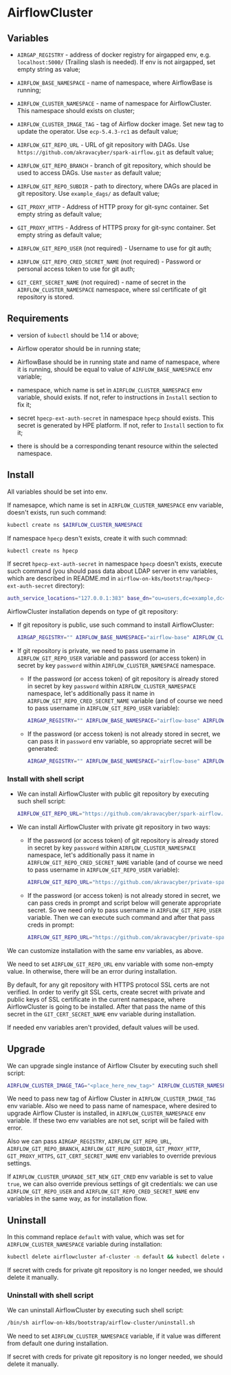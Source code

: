 # AirflowCluster

## Variables

* `AIRGAP_REGISTRY` - address of docker registry for airgapped env, e.g. `localhost:5000/` (Trailing slash is needed). If env is not airgapped, set empty string as value;

* `AIRFLOW_BASE_NAMESPACE` - name of namespace, where AirflowBase is running;

* `AIRFLOW_CLUSTER_NAMESPACE` - name of namespace for AirflowCluster. This namespace should exists on cluster;

* `AIRFLOW_CLUSTER_IMAGE_TAG` - tag of Airflow docker image. Set new tag to update the operator. Use `ecp-5.4.3-rc1` as default value;

* `AIRFLOW_GIT_REPO_URL` - URL of git repository with DAGs. Use `https://github.com/akravacyber/spark-airflow.git` as default value;

* `AIRFLOW_GIT_REPO_BRANCH` - branch of git repository, which should be used to access DAGs. Use `master` as default value; 

* `AIRFLOW_GIT_REPO_SUBDIR` - path to directory, where DAGs are placed in git repository. Use `example_dags/` as default value;

* `GIT_PROXY_HTTP` - Address of HTTP proxy for git-sync container. Set empty string as default value;

* `GIT_PROXY_HTTPS` - Address of HTTPS proxy for git-sync container. Set empty string as default value;

* `AIRFLOW_GIT_REPO_USER` (not required) - Username to use for git auth;

* `AIRFLOW_GIT_REPO_CRED_SECRET_NAME` (not required) - Password or personal access token to use for git auth;

* `GIT_CERT_SECRET_NAME` (not required) - name of secret in the `AIRFLOW_CLUSTER_NAMESPACE` namespace, where ssl certificate of git repository is stored.

## Requirements

* version of `kubectl` should be 1.14 or above;

* Airflow operator should be in running state;

* AirflowBase should be in running state and name of namespace, where it is running, should be equal to value of `AIRFLOW_BASE_NAMESPACE` env variable;

* namespace, which name is set in `AIRFLOW_CLUSTER_NAMESPACE` env variable, should exists. If not, refer to instructions in `Install` section to fix it;

* secret `hpecp-ext-auth-secret` in namespace `hpecp` should exists. This secret is generated by HPE platform. If not, refer to `Install` section to fix it;

* there is should be a corresponding tenant resource within the selected namespace.

## Install

All variables should be set into env.

If namesapce, which name is set in `AIRFLOW_CLUSTER_NAMESPACE` env variable, doesn't exists, run such command:

```bash
kubectl create ns $AIRFLOW_CLUSTER_NAMESPACE
```

If namespace `hpecp` desn't exists, create it with such commnad:

```bash
kubectl create ns hpecp
```

If secret `hpecp-ext-auth-secret` in namespace `hpecp` doesn't exists, execute such command (you should pass data about LDAP server in env variables, which are described in README.md in `airflow-on-k8s/bootstrap/hpecp-ext-auth-secret` directory):

```bash
auth_service_locations="127.0.0.1:383" base_dn="ou=users,dc=example,dc=com" bind_dn="cn=admin,dc=example,dc=com" bind_pwd="admin" user_attr="uid" kubectl apply -k airflow-on-k8s/bootstrap/hpecp-ext-auth-secret
```

AirflowCluster installation depends on type of git repository:

* If git repository is public, use such command to install AirflowCluster:

    ```bash
    AIRGAP_REGISTRY="" AIRFLOW_BASE_NAMESPACE="airflow-base" AIRFLOW_CLUSTER_NAMESPACE="default" AIRFLOW_CLUSTER_IMAGE_TAG="ecp-5.4.3-rc1" AIRFLOW_GIT_REPO_URL="https://github.com/akravacyber/spark-airflow.git" AIRFLOW_GIT_REPO_BRANCH="master" AIRFLOW_GIT_REPO_SUBDIR="example_dags/" GIT_PROXY_HTTP="" GIT_PROXY_HTTPS="" kubectl apply -k airflow-on-k8s/bootstrap/airflow-cluster/overlays/public-repo
    ```

* If git repository is private, we need to pass username in `AIRFLOW_GIT_REPO_USER` variable and password (or access token) in secret by key `password` within `AIRFLOW_CLUSTER_NAMESPACE` namespace.

    * If the password (or access token) of git repository is already stored in secret by key `password` within `AIRFLOW_CLUSTER_NAMESPACE` namespace, let's additionally pass it name in `AIRFLOW_GIT_REPO_CRED_SECRET_NAME` variable (and of course we need to pass username in `AIRFLOW_GIT_REPO_USER` variable): 

        ```bash
        AIRGAP_REGISTRY="" AIRFLOW_BASE_NAMESPACE="airflow-base" AIRFLOW_CLUSTER_NAMESPACE="default" AIRFLOW_CLUSTER_IMAGE_TAG="ecp-5.4.3-rc1" AIRFLOW_GIT_REPO_URL="https://github.com/akravacyber/private-spark-airflow.git" AIRFLOW_GIT_REPO_BRANCH="master" AIRFLOW_GIT_REPO_SUBDIR="example_dags/" GIT_PROXY_HTTP="" GIT_PROXY_HTTPS="" AIRFLOW_GIT_REPO_USER="mapr" AIRFLOW_GIT_REPO_CRED_SECRET_NAME="secret-with-git-creds" kubectl apply -k airflow-on-k8s/bootstrap/airflow-cluster/overlays/private-repo-secret
        ```

    * If the password (or access token) is not already stored in secret, we can pass it in `password` env variable, so appropriate secret will be generated:

        ```bash
        AIRGAP_REGISTRY="" AIRFLOW_BASE_NAMESPACE="airflow-base" AIRFLOW_CLUSTER_NAMESPACE="default" AIRFLOW_CLUSTER_IMAGE_TAG="ecp-5.4.3-rc1" AIRFLOW_GIT_REPO_URL="https://github.com/akravacyber/private-spark-airflow.git" AIRFLOW_GIT_REPO_BRANCH="master" AIRFLOW_GIT_REPO_SUBDIR="example_dags/" GIT_PROXY_HTTP="" GIT_PROXY_HTTPS="" AIRFLOW_GIT_REPO_USER="mapr" password="mapr" kubectl apply -k airflow-on-k8s/bootstrap/airflow-cluster/overlays/private-repo-password
        ```

### Install with shell script

* We can install AirflowCluster with public git repository by executing such shell script:

    ```bash
    AIRFLOW_GIT_REPO_URL="https://github.com/akravacyber/spark-airflow.git" AIRFLOW_GIT_REPO_SUBDIR="example_dags/" /bin/sh airflow-on-k8s/bootstrap/airflow-cluster/install.sh
    ```

* We can install AirflowCluster with private git repository in two ways:

    * If the password (or access token) of git repository is already stored in secret by key `password` within `AIRFLOW_CLUSTER_NAMESPACE` namespace, let's additionally pass it name in `AIRFLOW_GIT_REPO_CRED_SECRET_NAME` variable (and of course we need to pass username in `AIRFLOW_GIT_REPO_USER` variable):

        ```bash
        AIRFLOW_GIT_REPO_URL="https://github.com/akravacyber/private-spark-airflow.git" AIRFLOW_GIT_REPO_SUBDIR="example_dags/" AIRFLOW_GIT_REPO_USER="mapr" AIRFLOW_GIT_REPO_CRED_SECRET_NAME="secret-with-git-creds" /bin/sh airflow-on-k8s/bootstrap/airflow-cluster/install.sh
        ```

    * If the password (or access token) is not already stored in secret, we can pass creds in prompt and script below will generate appropriate secret. So we need only to pass username in `AIRFLOW_GIT_REPO_USER` variable. Then we can execute such command and after that pass creds in prompt:

        ```bash
        AIRFLOW_GIT_REPO_URL="https://github.com/akravacyber/private-spark-airflow.git" AIRFLOW_GIT_REPO_SUBDIR="example_dags/" AIRFLOW_GIT_REPO_USER="mapr" /bin/sh airflow-on-k8s/bootstrap/airflow-cluster/install.sh
        ```

We can customize installation with the same env variables, as above.

We need to set `AIRFLOW_GIT_REPO_URL` env variable with some non-empty value. In otherwise, there will be an error during installation.

By default, for any git repository with HTTPS protocol SSL certs are not verified. In order to verify git SSL certs, create secret with private and public keys of SSL certificate in the current namespace, where AirflowCluster is going to be installed. After that pass the name of this secret in the `GIT_CERT_SECRET_NAME` env variable during installation.

If needed env variables aren't provided, default values will be used. 

## Upgrade

We can upgrade single instance of Airflow Clsuter by executing such shell script:

```bash
AIRFLOW_CLUSTER_IMAGE_TAG="<place_here_new_tag>" AIRFLOW_CLUSTER_NAMESPACE="default" /bin/sh airflow-on-k8s/bootstrap/airflow-cluster/upgrade.sh
```

We need to pass new tag of Airflow Cluster in `AIRFLOW_CLUSTER_IMAGE_TAG` env variable. Also we need to pass name of namespace, where desired to upgrade Airflow Cluster is installed, in `AIRFLOW_CLUSTER_NAMESPACE` env variable. If these two env variables are not set, script will be failed with error.

Also we can pass `AIRGAP_REGISTRY`, `AIRFLOW_GIT_REPO_URL`, `AIRFLOW_GIT_REPO_BRANCH`, `AIRFLOW_GIT_REPO_SUBDIR`, `GIT_PROXY_HTTP`, `GIT_PROXY_HTTPS`, `GIT_CERT_SECRET_NAME` env variables to override previous settings.

If `AIRFLOW_CLUSTER_UPGRADE_SET_NEW_GIT_CRED` env variable is set to value `true`, we can also override previous settings of git credentials: we can use `AIRFLOW_GIT_REPO_USER` and `AIRFLOW_GIT_REPO_CRED_SECRET_NAME` env variables in the same way, as for installation flow.

## Uninstall

In this command replace `default` with value, which was set for `AIRFLOW_CLUSTER_NAMESPACE` variable during installation:

```bash
kubectl delete airflowcluster af-cluster -n default && kubectl delete cm airflow-cluster-common-cm -n default && kubectl delete secret hpe-imagepull-secrets -n default
```

If secret with creds for private git repository is no longer needed, we should delete it manually.

### Uninstall with shell script

We can uninstall AirflowCluster by executing such shell script:

```bash
/bin/sh airflow-on-k8s/bootstrap/airflow-cluster/uninstall.sh
```

We need to set `AIRFLOW_CLUSTER_NAMESPACE` variable, if it value was different from default one during installation.

If secret with creds for private git repository is no longer needed, we should delete it manually.
